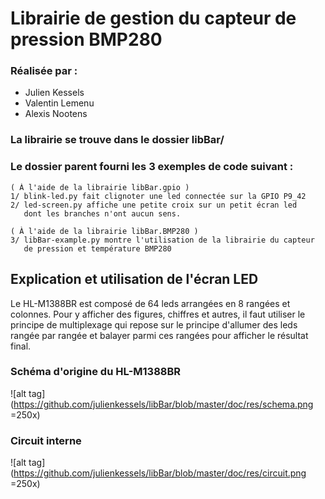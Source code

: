 # Librairie de gestion du capteur de pression BMP280

### Réalisée par :
 - Julien Kessels
 - Valentin Lemenu
 - Alexis Nootens

### La librairie se trouve dans le dossier libBar/
### Le dossier parent fourni les 3 exemples de code suivant :

	( À l'aide de la librairie libBar.gpio )
	1/ blink-led.py fait clignoter une led connectée sur la GPIO P9_42
	2/ led-screen.py affiche une petite croix sur un petit écran led
	   dont les branches n'ont aucun sens.

	( À l'aide de la librairie libBar.BMP280 )
	3/ libBar-example.py montre l'utilisation de la librairie du capteur
	   de pression et température BMP280


## Explication et utilisation de l'écran LED

  Le HL-M1388BR est composé de 64 leds arrangées en 8 rangées et colonnes.
  Pour y afficher des figures, chiffres et autres, il faut utiliser le principe
  de multiplexage qui repose sur le principe d'allumer des leds rangée par rangée
  et balayer parmi ces rangées pour afficher le résultat final.

### Schéma d'origine du HL-M1388BR

  ![alt tag](https://github.com/julienkessels/libBar/blob/master/doc/res/schema.png =250x)

### Circuit interne
  ![alt tag](https://github.com/julienkessels/libBar/blob/master/doc/res/circuit.png =250x)
